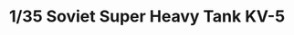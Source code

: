 ---
layout: product
title: "1/35 Soviet Super Heavy Tank KV-5"
price: "4100" 
desc: "Maketa"
img_path: "/assets/img/TAKO2006.jpg"
brand: "N/A"
available: false
special_offer: false
new: false
soon: true
cat: "010000"
subcat: "010200"
subsubcat: "0N/A"
sifra: "TAKO2006"
popular: false
---